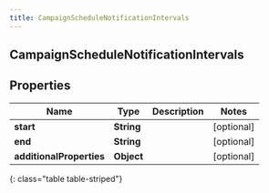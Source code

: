 ```yaml
---
title: CampaignScheduleNotificationIntervals
---
```

## CampaignScheduleNotificationIntervals


## Properties

| Name | Type | Description | Notes |
| ------------ | ------------- | ------------- | ------------- |
| **start** | **String** |  |  [optional] |
| **end** | **String** |  |  [optional] |
| **additionalProperties** | **Object** |  |  [optional] |
{: class="table table-striped"}



